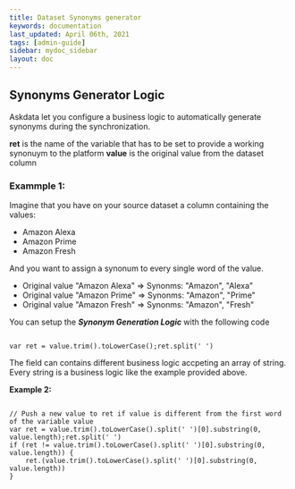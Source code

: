 ```yaml
---
title: Dataset Synonyms generator
keywords: documentation
last_updated: April 06th, 2021
tags: [admin-guide]
sidebar: mydoc_sidebar
layout: doc
---
```


## Synonyms Generator Logic

Askdata let you configure a business logic to automatically generate synonyms during the synchronization.

**ret** is the name of the variable that has to be set to provide a working synonuym to the platform
**value** is the original value from the dataset column

### Exammple 1:

Imagine that you have on your source dataset a column containing the values:

- Amazon Alexa
- Amazon Prime
- Amazon Fresh

And you want to assign a synonum to every single word of the value.

- Original value "Amazon Alexa" => Synonms: "Amazon", "Alexa"
- Original value "Amazon Prime" => Synonms: "Amazon", "Prime"
- Original value "Amazon Fresh" => Synonms: "Amazon", "Fresh"

You can setup the ***Synonym Generation Logic*** with the following code

```lang-js

var ret = value.trim().toLowerCase();ret.split(' ')

```

The field can contains different business logic accpeting an array of string. Every string is a business logic like the example provided above.

**Example 2:**

```lang-js

// Push a new value to ret if value is different from the first word of the variable value
var ret = value.trim().toLowerCase().split(' ')[0].substring(0, value.length);ret.split(' ')
if (ret != value.trim().toLowerCase().split(' ')[0].substring(0, value.length)) {
    ret.(value.trim().toLowerCase().split(' ')[0].substring(0, value.length))
}

```
